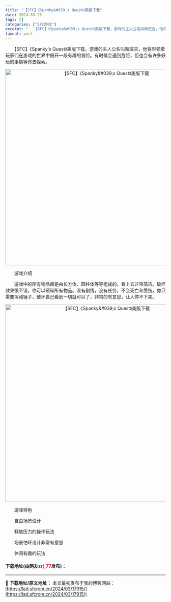 ```yaml
---
title: "【SFC】《Spanky&#039;s Quest》美版下载"
date: 2024-03-25
tags: []
categories: ["SFC游戏"]
excerpt: "　　【SFC】《Spanky&#039;s Quest》美版下载，游戏的主人公名叫斯班吉，他将带领着玩家们在游戏的世界中展开一段有趣的冒险。有时候会遇到危险，但也会有许多好玩的事情等你去探索。 　　游戏介绍 　　游戏中的所有物品都是由长方体、圆柱体等等组成的，看上去非常简洁。破坏效果很不错，你可以砸碎&hellip;"
layout: post
---
```


 <p>　　【SFC】《Spanky&#39;s Quest》美版下载，游戏的主人公名叫斯班吉，他将带领着玩家们在游戏的世界中展开一段有趣的冒险。有时候会遇到危险，但也会有许多好玩的事情等你去探索。</p> <p align="center"><img align="" border="0" src="https://lad.sfcrom.cn/wp-content/uploads/2024/03/20240325_6600cd245c787.png" width="614" alt="【SFC】《Spanky&amp;#039;s Quest》美版下载" /></p> <p>　　游戏介绍</p> <p>　　游戏中的所有物品都是由长方体、圆柱体等等组成的，看上去非常简洁。破坏效果很不错，你可以砸碎所有物品。没有剧情，没有任务，不会死亡和受伤，你只需要挥动锤子，破坏自己看到一切就可以了，非常的有意思，让人停不下来。</p> <p align="center"><img align="" border="0" src="https://lad.sfcrom.cn/wp-content/uploads/2024/03/20240325_6600cd253ad2d.png" width="619" alt="【SFC】《Spanky&amp;#039;s Quest》美版下载" /></p> <p>　　游戏特色</p> <p>　　自由场景设计</p> <p>　　释放压力的操作玩法</p> <p>　　场景怕坏设计非常有意思</p> <p>　　休闲有趣的玩法</p> <p><h4>下载地址(由网友<font color="red">zrj_77</font>发布)：</h4></p> 

---
📖 **下载地址/原文地址：** 本文最初发布于我的博客网站：[https://lad.sfcrom.cn/2024/03/17915/](https://lad.sfcrom.cn/2024/03/17915/)
